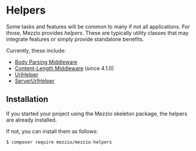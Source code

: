 # Helpers

Some tasks and features will be common to many if not all applications. For
those, Mezzio provides *helpers*. These are typically utility classes that
may integrate features or simply provide standalone benefits.

Currently, these include:

- [Body Parsing Middleware](body-parse.md)
- [Content-Length Middleware](content-length.md) (since 4.1.0)
- [UrlHelper](url-helper.md)
- [ServerUrlHelper](server-url-helper.md)

## Installation

If you started your project using the Mezzio skeleton package, the helpers
are already installed.

If not, you can install them as follows:

```bash
$ composer require mezzio/mezzio-helpers
```
